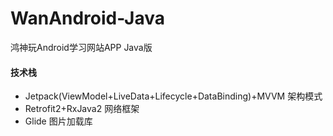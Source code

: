 # WanAndroid-Java
鸿神玩Android学习网站APP Java版

#### 技术栈
- Jetpack(ViewModel+LiveData+Lifecycle+DataBinding)+MVVM 架构模式
- Retrofit2+RxJava2 网络框架
- Glide 图片加载库

